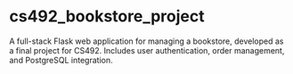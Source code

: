 # cs492_bookstore_project
A full-stack Flask web application for managing a bookstore, developed as a final project for CS492. Includes user authentication, order management, and PostgreSQL integration.
